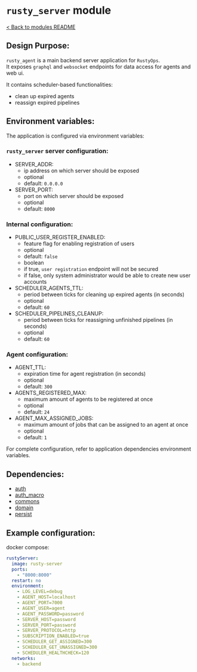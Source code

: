 # `rusty_server` module

[< Back to modules README](README.md)

## Design Purpose:

`rusty_agent` is a main backend server application for `RustyOps`.\
It exposes `graphql` and `websocket` endpoints for data access for agents and web ui.

It contains scheduler-based functionalities:
- clean up expired agents
- reassign expired pipelines

## Environment variables:

The application is configured via environment variables:

### `rusty_server` server configuration:

- SERVER_ADDR:
  - ip address on which server should be exposed
  - optional
  - default: `0.0.0.0`
- SERVER_PORT:
  - port on which server should be exposed
  - optional
  - default: `8000`

### Internal configuration:

- PUBLIC_USER_REGISTER_ENABLED:
  - feature flag for enabling registration of users
  - optional
  - default: `false`
  - boolean
  - if true, `user registration` endpoint will not be secured
  - if false, only system administrator would be able to create new user accounts
- SCHEDULER_AGENTS_TTL:
  - period between ticks for cleaning up expired agents (in seconds)
  - optional
  - default: `60`
- SCHEDULER_PIPELINES_CLEANUP:
  - period between ticks for reassigning unfinished pipelines (in seconds)
  - optional
  - default: `60`

### Agent configuration:

- AGENT_TTL:
  - expiration time for agent registration (in seconds)
  - optional
  - default: `300`
- AGENTS_REGISTERED_MAX:
  - maximum amount of agents to be registered at once
  - optional
  - default: `24`
- AGENT_MAX_ASSIGNED_JOBS:
  - maximum amount of jobs that can be assigned to an agent at once
  - optional
  - default: `1`

For complete configuration, refer to application dependencies environment variables.

## Dependencies:

- [auth](auth.md)
- [auth_macro](auth_macro.md)
- [commons](commons.md)
- [domain](domain.md)
- [persist](persist.md)

## Example configuration:

docker compose:
```yaml
rustyServer:
  image: rusty-server
  ports:
    - "8000:8000"
  restart: no
  environment:
    - LOG_LEVEL=debug
    - AGENT_HOST=localhost
    - AGENT_PORT=7000
    - AGENT_USER=agent
    - AGENT_PASSWORD=password
    - SERVER_HOST=password
    - SERVER_PORT=password
    - SERVER_PROTOCOL=http
    - SUBSCRIPTION_ENABLED=true
    - SCHEDULER_GET_ASSIGNED=300
    - SCHEDULER_GET_UNASSIGNED=300
    - SCHEDULER_HEALTHCHECK=120
  networks:
    - backend
```
